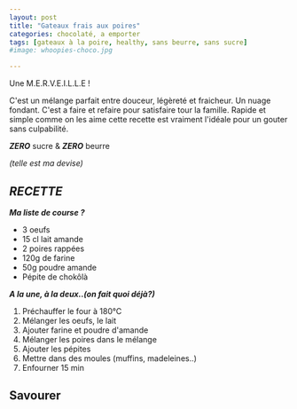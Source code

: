 ```yaml
---
layout: post
title: "Gateaux frais aux poires"
categories: chocolaté, a emporter
tags: [gateaux à la poire, healthy, sans beurre, sans sucre]
#image: whoopies-choco.jpg

---
```




Une M.E.R.V.E.I.L.L.E !

C'est un mélange parfait entre douceur, légèreté et fraicheur. Un nuage fondant. C'est a faire et refaire pour satisfaire tour la famille. Rapide et simple comme on les aime cette recette est vraiment l'idéale pour un gouter sans culpabilité. 

***ZERO*** sucre & ***ZERO*** beurre 

*(telle est ma devise)* 

## ***RECETTE***

***Ma liste de course ?*** 

- 3 oeufs
- 15 cl lait amande
- 2 poires rappées
- 120g de farine
- 50g poudre amande
- Pépite de chokôlà

***A la une, à la deux..(on fait quoi déjà?)***

1. Préchauffer le four à 180°C
2. Mélanger les oeufs, le lait
3. Ajouter farine et poudre d'amande
4. Mélanger les poires dans le mélange
5. Ajouter les pépites
6. Mettre dans des moules (muffins, madeleines..)
7. Enfourner 15 min

## **Savourer**